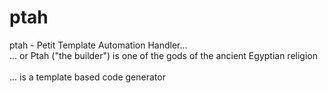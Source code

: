 # ptah
ptah - Petit Template Automation Handler...\
... or Ptah ("the builder") is one of the gods of the ancient Egyptian religion
\
\
... is a template based code generator
